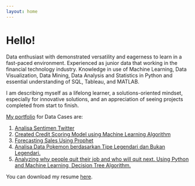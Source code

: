 ```yaml
---
layout: home
---
```

# Hello!

Data enthusiast with demonstrated versatility and eagerness to learn in a fast-paced environment. Experienced as junior data that working in the financial technology industry. Knowledge in use of Machine Learning, Data Visualization, Data Mining, Data Analysis and Statistics in Python and essential understanding of SQL, Tableau, and MATLAB.

I am describing myself as a lifelong learner, a solutions-oriented mindset, especially for innovative solutions, and an appreciation of seeing projects completed from start to finish.

[My portfolio](https://github.com/bhaskoro-muthohar/DataScienceLearning) for Data Cases are:
1. [Analisa Sentimen Twitter](https://github.com/bhaskoro-muthohar/Twitter-Sentimen-Analisis)
2. [Created Credit Scoring Model using Machine Learning Algorithm](https://github.com/bhaskoro-muthohar/Credit-Modelling)
3. [Forecasting Sales Using Prophet](https://bhaskoro-muthohar.github.io//Forecasting-Sales-Using-Prophet/)
4. [Analisa Data Pokemon berdasarkan Tipe Legendari dan Bukan Legendari.](https://www.linkedin.com/pulse/analisa-data-pokemon-berdasarkan-tipe-legendari-dan-bukan-muthohar/)
5. [Analyzing why people quit their job and who will quit next. Using Python and Machine Learning, Decision Tree Algorithm.](https://www.linkedin.com/pulse/analyzing-why-people-quit-job-who-next-using-python-machine-muthohar/)

You can download my resume [here](https://drive.google.com/file/d/197ExIGXfQezEPQlAX2ALMnBXTJwOIVku/view?usp=sharing).
